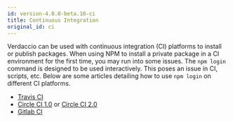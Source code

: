 ```yaml
---
id: version-4.0.0-beta.10-ci
title: Continuous Integration
original_id: ci
---
```


Verdaccio can be used with continuous integration (CI) platforms to install or publish packages.
When using NPM to install a private package in a CI environment for the first time, you may run
into some issues. The `npm login` command is designed to be used interactively. This poses an
issue in CI, scripts, etc. Below are some articles detailing how to use `npm login` on different
CI platforms.

- [Travis CI](https://remysharp.com/2015/10/26/using-travis-with-private-npm-deps)
- [Circle CI 1.0](https://circleci.com/docs/1.0/npm-login/) or [Circle CI 2.0](https://circleci.com/docs/2.0/deployment-integrations/#npm)
- [Gitlab CI](https://www.exclamationlabs.com/blog/continuous-deployment-to-npm-using-gitlab-ci/)
